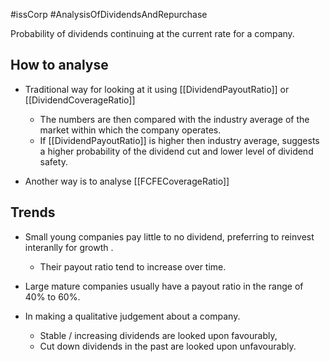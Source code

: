 #issCorp #AnalysisOfDividendsAndRepurchase 

Probability of dividends continuing at the current rate for a company. 

## How to analyse 
- Traditional way for looking at it using [[DividendPayoutRatio]] or [[DividendCoverageRatio]]
	- The numbers are then compared with the industry average of the market within which the company operates. 
	- If [[DividendPayoutRatio]] is higher then industry average, suggests a higher probability of the dividend cut and lower level of dividend safety. 

- Another way is to analyse [[FCFECoverageRatio]]

## Trends 
- Small young companies pay little to no dividend, preferring to reinvest interanlly for growth . 
	- Their payout ratio tend to increase over time. 

- Large mature companies usually have a payout ratio in the range of 40% to 60%.

- In making a qualitative judgement about a company. 
	- Stable / increasing dividends are looked upon favourably, 
	- Cut down dividends in the past are looked upon unfavourably. 
          